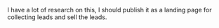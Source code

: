 I have a lot of research on this, I should publish it as a landing page for collecting leads and sell the leads.
